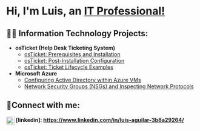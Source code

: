 <h1>Hi, I'm Luis, an <a href="https://www.linkedin.com/in/luis-aguilar-3b8a29264">IT Professional!</a></h1>

<h2>👨‍💻 Information Technology Projects:</h2>

- <b>osTicket (Help Desk Ticketing System)</b>
  - [osTicket: Prerequisites and Installation](https://github.com/dclui5/osticket-prereqs)
  - [osTicket: Post-Installation Configuration](https://github.com/joshmadakorcc/post-install-config)
  - [osTicket: Ticket Lifecycle Examples](https://github.com/joshmadakorcc/ticket-lifecycle)
- <b>Microsoft Azure</b>
  - [Configuring Active Directory within Azure VMs](https://github.com/joshmadakorcc/configure-ad)
  - [Network Security Groups (NSGs) and Inspecting Network Protocols](https://github.com/joshmadakorcc/azure-network-protocols)

<h2>🤳Connect with me:</h2>

<img align="left" alt="Luis | LinkedIn" width="22px" src="https://cdn.jsdelivr.net/npm/simple-icons@v3/icons/linkedin.svg" />

<b>[linkedin]: https://www.linkedin.com/in/luis-aguilar-3b8a29264/</b>
